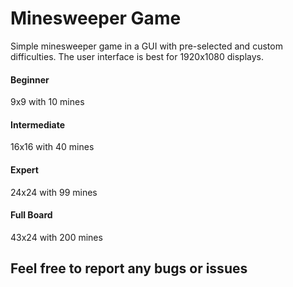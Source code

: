 # Minesweeper Game

Simple minesweeper game in a GUI with pre-selected and custom difficulties. The user interface is best for 1920x1080 displays.

#### Beginner
9x9 with 10 mines

#### Intermediate
16x16 with 40 mines

#### Expert
24x24 with 99 mines

#### Full Board
43x24 with 200 mines


## Feel free to report any bugs or issues
